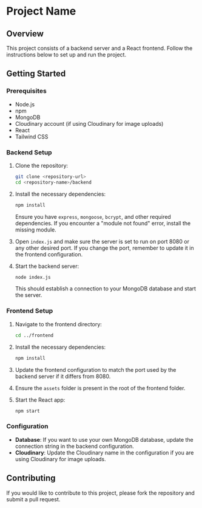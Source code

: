 # Project Name

## Overview

This project consists of a backend server and a React frontend. Follow the instructions below to set up and run the project.

## Getting Started

### Prerequisites

- Node.js
- npm 
- MongoDB
- Cloudinary account (if using Cloudinary for image uploads)
- React
- Tailwind CSS

### Backend Setup

1. Clone the repository:

    ```bash
    git clone <repository-url>
    cd <repository-name>/backend
    ```

2. Install the necessary dependencies:

    ```bash
    npm install
    ```

    Ensure you have `express`, `mongoose`, `bcrypt`, and other required dependencies. If you encounter a "module not found" error, install the missing module.

3. Open `index.js` and make sure the server is set to run on port 8080 or any other desired port. If you change the port, remember to update it in the frontend configuration.

4. Start the backend server:

    ```bash
    node index.js
    ```

    This should establish a connection to your MongoDB database and start the server.

### Frontend Setup

1. Navigate to the frontend directory:

    ```bash
    cd ../frontend
    ```

2. Install the necessary dependencies:

    ```bash
    npm install
    ```

3. Update the frontend configuration to match the port used by the backend server if it differs from 8080.

4.  Ensure the `assets` folder is present in the root of the frontend folder.

5. Start the React app:

    ```bash
    npm start
    ```

### Configuration

- **Database**: If you want to use your own MongoDB database, update the connection string in the backend configuration.
- **Cloudinary**: Update the Cloudinary name in the configuration if you are using Cloudinary for image uploads.

## Contributing

If you would like to contribute to this project, please fork the repository and submit a pull request.

